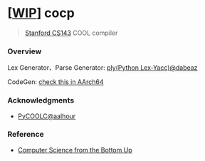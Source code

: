 # [[WIP](https://github.com/tingwei628/cocp/projects/1)] cocp
> [Stanford CS143](https://web.stanford.edu/class/cs143/) COOL compiler

### Overview

Lex Generator、Parse Generator: [ply(Python Lex-Yacc)@dabeaz](https://github.com/dabeaz/ply)

CodeGen: [check this in AArch64](https://github.com/tingwei628/cool-compiler-1/blob/tingwei628-aarch64/doc/aarch64.md)

### Acknowledgments
- [PyCOOLC@aalhour](https://github.com/aalhour/PyCOOLC)

### Reference
- [Computer Science from the Bottom Up](https://www.bottomupcs.com/)

